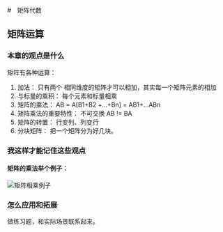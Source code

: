 
#　矩阵代数

## 矩阵运算

### 本章的观点是什么
 矩阵有各种运算：

1. 加法： 只有两个 相同维度的矩阵才可以相加，其实每一个矩阵元素的相加
2. 与标量的乘积： 每个元素和标量相乘
3. 矩阵的乘法： AB = A[B1+B2 +...+Bn] = AB1+...ABn
4. 矩阵乘法的重要特性： 不可交换 AB != BA
5. 矩阵的转置： 行变列、列变行
6. 分块矩阵： 把一个矩阵分为好几块。

### 我这样才能记住这些观点

#### 矩阵的乘法举个例子：
![矩阵相乘例子](https://img.alicdn.com/imgextra/i4/46754672/TB22_YTXyBnpuFjSZFzXXaSrpXa_!!46754672.png)


### 怎么应用和拓展
做练习题，和实际场景联系起来。

